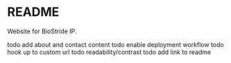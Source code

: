 # README

Website for BioStride IP.

todo add about and contact content
todo enable deployment workflow
todo hook up to custom url
todo readability/contrast
todo add link to readme
